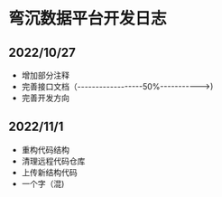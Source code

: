# 弯沉数据平台开发日志

## 2022/10/27
- 增加部分注释
- 完善接口文档（------------------50%----------->)
- 完善开发方向

## 2022/11/1
- 重构代码结构
- 清理远程代码仓库
- 上传新结构代码
- 一个字（混)
<!--stackedit_data:
eyJoaXN0b3J5IjpbLTE2MjM1OTIzOCwtNDM1ODc0MDIzLC03Mz
A4NzI3MjUsODQ1Njc2MTA0XX0=
-->